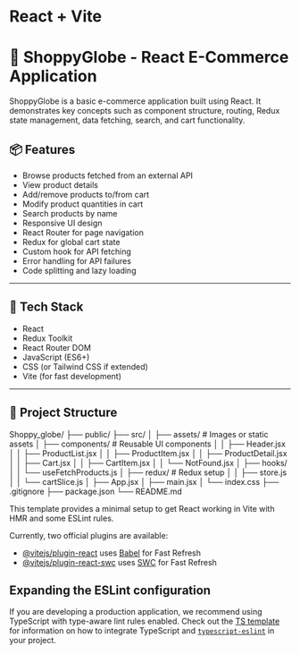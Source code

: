 # React + Vite

# 🛒 ShoppyGlobe - React E-Commerce Application

ShoppyGlobe is a basic e-commerce application built using React. It demonstrates key concepts such as component structure, routing, Redux state management, data fetching, search, and cart functionality.

## 📦 Features

- Browse products fetched from an external API
- View product details
- Add/remove products to/from cart
- Modify product quantities in cart
- Search products by name
- Responsive UI design
- React Router for page navigation
- Redux for global cart state
- Custom hook for API fetching
- Error handling for API failures
- Code splitting and lazy loading

---

## 🧰 Tech Stack

- React
- Redux Toolkit
- React Router DOM
- JavaScript (ES6+)
- CSS (or Tailwind CSS if extended)
- Vite (for fast development)

---

## 📁 Project Structure

Shoppy_globe/
├── public/
├── src/
│ ├── assets/ # Images or static assets
│ ├── components/ # Reusable UI components
│ │ ├── Header.jsx
│ │ ├── ProductList.jsx
│ │ ├── ProductItem.jsx
│ │ ├── ProductDetail.jsx
│ │ ├── Cart.jsx
│ │ ├── CartItem.jsx
│ │ └── NotFound.jsx
│ ├── hooks/
│ │ └── useFetchProducts.js
│ ├── redux/ # Redux setup
│ │ ├── store.js
│ │ └── cartSlice.js
│ ├── App.jsx
│ ├── main.jsx
│ └── index.css
├── .gitignore
├── package.json
└── README.md

This template provides a minimal setup to get React working in Vite with HMR and some ESLint rules.

Currently, two official plugins are available:

- [@vitejs/plugin-react](https://github.com/vitejs/vite-plugin-react/blob/main/packages/plugin-react) uses [Babel](https://babeljs.io/) for Fast Refresh
- [@vitejs/plugin-react-swc](https://github.com/vitejs/vite-plugin-react/blob/main/packages/plugin-react-swc) uses [SWC](https://swc.rs/) for Fast Refresh

## Expanding the ESLint configuration

If you are developing a production application, we recommend using TypeScript with type-aware lint rules enabled. Check out the [TS template](https://github.com/vitejs/vite/tree/main/packages/create-vite/template-react-ts) for information on how to integrate TypeScript and [`typescript-eslint`](https://typescript-eslint.io) in your project.

